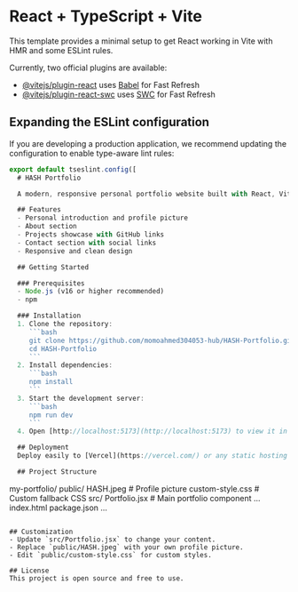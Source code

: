 # React + TypeScript + Vite

This template provides a minimal setup to get React working in Vite with HMR and some ESLint rules.

Currently, two official plugins are available:

- [@vitejs/plugin-react](https://github.com/vitejs/vite-plugin-react/blob/main/packages/plugin-react) uses [Babel](https://babeljs.io/) for Fast Refresh
- [@vitejs/plugin-react-swc](https://github.com/vitejs/vite-plugin-react/blob/main/packages/plugin-react-swc) uses [SWC](https://swc.rs/) for Fast Refresh

## Expanding the ESLint configuration

If you are developing a production application, we recommend updating the configuration to enable type-aware lint rules:

```js
export default tseslint.config([
  # HASH Portfolio

  A modern, responsive personal portfolio website built with React, Vite, and custom CSS. Easily customizable and ready for deployment on Vercel.

  ## Features
  - Personal introduction and profile picture
  - About section
  - Projects showcase with GitHub links
  - Contact section with social links
  - Responsive and clean design

  ## Getting Started

  ### Prerequisites
  - Node.js (v16 or higher recommended)
  - npm

  ### Installation
  1. Clone the repository:
     ```bash
     git clone https://github.com/momoahmed304053-hub/HASH-Portfolio.git
     cd HASH-Portfolio
     ```
  2. Install dependencies:
     ```bash
     npm install
     ```
  3. Start the development server:
     ```bash
     npm run dev
     ```
  4. Open [http://localhost:5173](http://localhost:5173) to view it in your browser.

  ## Deployment
  Deploy easily to [Vercel](https://vercel.com/) or any static hosting provider.

  ## Project Structure
  ```
  my-portfolio/
    public/
      HASH.jpeg           # Profile picture
      custom-style.css    # Custom fallback CSS
    src/
      Portfolio.jsx       # Main portfolio component
      ...
    index.html
    package.json
    ...
  ```

  ## Customization
  - Update `src/Portfolio.jsx` to change your content.
  - Replace `public/HASH.jpeg` with your own profile picture.
  - Edit `public/custom-style.css` for custom styles.

  ## License
  This project is open source and free to use.
